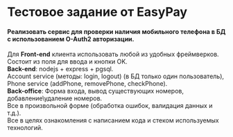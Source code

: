 # Тестовое задание от EasyPay
#### Реализовать сервис для проверки наличия мобильного телефона в БД c использованием O-Auth2 авторизации.
Для **Front-end** клиента использовать любой из удобных фреймверков.  
Состоит из поля для ввода и кнопки OK.  
**Back-end**: nodejs + express + pgsql.  
Account service (методы: login, logout) (в БД только один пользователь), Phone service (addPhone, removePhone, checkPhone).  
**Back-office**: Форма входа, вывод существующих номеров, добавление\удаление номеров.  
Все в произвольной форме (обработка ошибок, валидация данных и т.д.).  
Все в целях ознакомления с написанием кода и стеком используемых технологий.